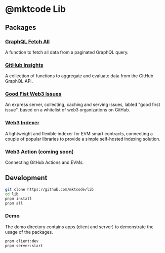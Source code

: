 # @mktcode Lib

## Packages

### [GraphQL Fetch All](/packages/graphql-fetch-all/)

A function to fetch all data from a paginated GraphQL query.

### [GitHub Insights](/packages/github-insights/)

A collection of functions to aggregate and evaluate data from the GitHub GraphQL API.

### [Good Fist Web3 Issues](/packages/good-first-web3-issues/)

An express server, collecting, caching and serving issues, labled "good first issue", based on a whitelist of web3 organizations on GitHub.

### [Web3 Indexer](/packages/web3indexer/)

A lightweight and flexible indexer for EVM smart contracts, connecting a couple of popular libraries to provide a simple self-hosted indexing solution.

### Web3 Action (coming soon)

Connecting GitHub Actions and EVMs. 

## Development

```bash
git clone https://github.com/mktcode/lib
cd lib
pnpm install
pnpm all
```

### Demo

The demo directory contains apps (client and server) to demonstrate the usage of the packages.

```bash
pnpm client:dev
pnpm server:start
```